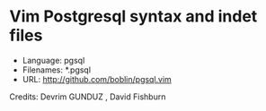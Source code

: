 Vim Postgresql syntax and indet files
===============

* Language:     pgsql
* Filenames:    *.pgsql
* URL:          http://github.com/boblin/pgsql.vim

Credits: Devrim GUNDUZ <devrim at PostgreSQL dot org>, David Fishburn <fishburn at ianywhere dot com>
